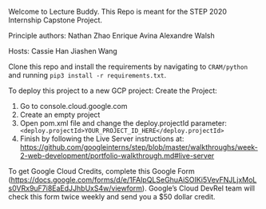 Welcome to Lecture Buddy. This Repo is meant for the STEP 2020 Internship Capstone Project.

Principle authors:
Nathan Zhao
Enrique Avina
Alexandre Walsh

Hosts:
Cassie Han
Jiashen Wang

Clone this repo and install the requirements by navigating to `CRAM/python` and running `pip3 install -r requirements.txt`.

To deploy this project to a new GCP project:
Create the Project:
1. Go to console.cloud.google.com
2. Create an empty project
3. Open pom.xml file and change the deploy.projectId parameter:
	` <deploy.projectId>YOUR_PROJECT_ID_HERE</deploy.projectId>`
4. Finish by following the Live Server instructions at:
	https://github.com/googleinterns/step/blob/master/walkthroughs/week-2-web-development/portfolio-walkthrough.md#live-server
	
	
To get Google Cloud Credits, complete this Google Form (https://docs.google.com/forms/d/e/1FAIpQLSeGhuAiSOIKi5VevFNJLjxMoLs0VRx9uF7i8EaEdJJhbUxS4w/viewform). Google’s Cloud DevRel team will check this form twice weekly and send you a $50 dollar credit.
